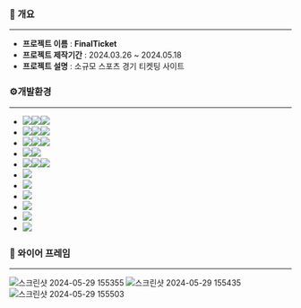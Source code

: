 ### 📄 개요
**********************
* **프로젝트 이름** : **FinalTicket**
* **프로젝트 제작기간** : 2024.03.26 ~ 2024.05.18
* **프로젝트 설명** : 
소규모 스포츠 경기 티켓팅 사이트<br>
### ⚙개발환경
*********************

- <img src="https://img.shields.io/badge/Framework-%23121011?style=for-the-badge"><img src="https://img.shields.io/badge/springboot-6DB33F?style=for-the-badge&logo=springboot&logoColor=white"><img src="https://img.shields.io/badge/3.2.2-515151?style=for-the-badge">
- <img src="https://img.shields.io/badge/Build-%23121011?style=for-the-badge"><img src="https://img.shields.io/badge/Gradle-02303A?style=for-the-badge&logo=Gradle&logoColor=white"><img src="https://img.shields.io/badge/8.7-515151?style=for-the-badge">
- <img src="https://img.shields.io/badge/Language-%23121011?style=for-the-badge"><img src="https://img.shields.io/badge/java-%23ED8B00?style=for-the-badge&logo=openjdk&logoColor=white"><img src="https://img.shields.io/badge/17-515151?style=for-the-badge">
- <img src="https://img.shields.io/badge/Project Encoding-%23121011?style=for-the-badge"><img src="https://img.shields.io/badge/UTF 8-EA2328?style=for-the-badge">
- <img src="https://img.shields.io/badge/DataBase-%23121011?style=for-the-badge"><img src="https://img.shields.io/badge/mysql-4479A1?style=for-the-badge&logo=mysql&logoColor=white"><img src="https://img.shields.io/badge/8.3-515151?style=for-the-badge">
- <img src="https://img.shields.io/badge/Thymeleaf-%23005C0F.svg?style=for-the-badge&logo=Thymeleaf&logoColor=white"/>
- <img src="https://img.shields.io/badge/HTML5-E34F26?style=flat-square&logo=html5&logoColor=white"/>
- <img src="https://img.shields.io/badge/JavaScript-F7DF1E?style=flat-square&logo=javascript&logoColor=black"/>
- <img src="https://img.shields.io/badge/jQuery-0769AD?style=flat-square&logo=jQuery&logoColor=white"/>
- <img src="https://img.shields.io/badge/CSS3-1572B6?style=flat-square&logo=css3&logoColor=white"/>
- <img src="https://img.shields.io/badge/redis-%23DD0031.svg?style=for-the-badge&logo=redis&logoColor=white"/>


### 📐 와이어 프레임
**************
![스크린샷 2024-05-29 155355](https://github.com/pds148/finalticket/assets/153185223/33383626-3eb9-4db2-a7e9-31058d01e736)
![스크린샷 2024-05-29 155435](https://github.com/pds148/finalticket/assets/153185223/0c4a52f6-34d0-45d4-9098-927b0b03a5c9)
![스크린샷 2024-05-29 155503](https://github.com/pds148/finalticket/assets/153185223/759bbdf5-d379-48d7-9788-48c9006b41bc)
